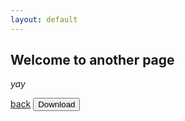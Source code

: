 ```yaml
---
layout: default
---
```


## Welcome to another page

_yay_

[back](./)
<a href="geeksforgeeks.png" download="MCPACK"> 
<button type="button">Download</button> 
</a>
